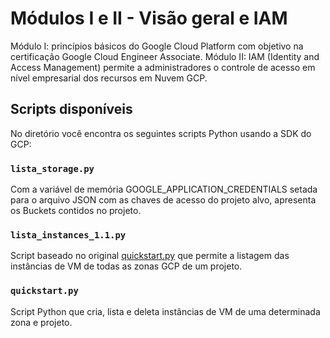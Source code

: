 # Módulos I e II - Visão geral e IAM

Módulo I: princípios básicos do Google Cloud Platform com objetivo na certificação Google Cloud Engineer Associate.
Módulo II: IAM (Identity and Access Management) permite a administradores o controle de acesso em nível empresarial dos recursos em Nuvem GCP.

## Scripts disponíveis

No diretório você encontra os seguintes scripts Python usando a SDK do GCP:

### `lista_storage.py`

Com a variável de memória GOOGLE_APPLICATION_CREDENTIALS setada para o arquivo JSON com as chaves de acesso do projeto alvo, apresenta os Buckets contidos no projeto. 

### `lista_instances_1.1.py`

Script baseado no original [quickstart.py](https://github.com/googleapis/python-compute/blob/HEAD/samples/snippets/quickstart.py) que permite a listagem das instâncias de VM de todas as zonas GCP de um projeto.

### `quickstart.py`

Script Python que cria, lista e deleta instâncias de VM de uma determinada zona e projeto.